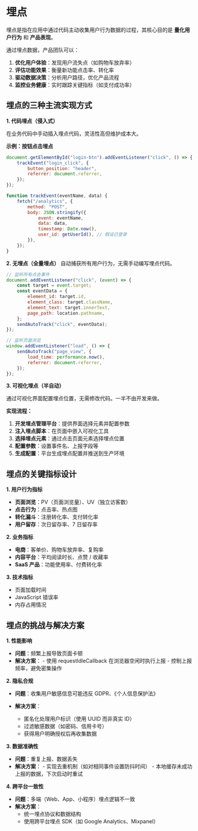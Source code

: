 # 埋点

埋点是指在应用中通过代码主动收集用户行为数据的过程，其核心目的是 **量化用户行为** 和 **产品表现**。

通过埋点数据，产品团队可以：

1. **优化用户体验**：发现用户流失点（如购物车放弃率）
2. **评估功能效果**：衡量新功能点击率、转化率
3. **驱动数据决策**：分析用户路径，优化产品流程
4. **监控业务健康**：实时跟踪关键指标（如支付成功率）

## 埋点的三种主流实现方式

**1. 代码埋点（侵入式）**

在业务代码中手动插入埋点代码，灵活性高但维护成本大。

**示例：按钮点击埋点**

```javascript
document.getElementById("login-btn").addEventListener("click", () => {
    trackEvent("login_click", {
        button_position: "header",
        referrer: document.referrer,
    });
});

function trackEvent(eventName, data) {
    fetch("/analytics", {
        method: "POST",
        body: JSON.stringify({
            event: eventName,
            data: data,
            timestamp: Date.now(),
            user_id: getUserId(), // 假设已登录
        }),
    });
}
```

**2. 无埋点（全量埋点）**
自动捕获所有用户行为，无需手动编写埋点代码。

```js
// 监听所有点击事件
document.addEventListener("click", (event) => {
    const target = event.target;
    const eventData = {
        element_id: target.id,
        element_class: target.className,
        element_text: target.innerText,
        page_path: location.pathname,
    };
    sendAutoTrack("click", eventData);
});

// 监听页面浏览
window.addEventListener("load", () => {
    sendAutoTrack("page_view", {
        load_time: performance.now(),
        referrer: document.referrer,
    });
});
```

**3. 可视化埋点（半自动）**

通过可视化界面配置埋点位置，无需修改代码。一半不由开发来做。

**实现流程：**

1. **开发埋点管理平台**：提供界面选择元素并配置参数
2. **注入埋点脚本**：在页面中嵌入可视化工具
3. **选择埋点元素**：通过点击页面元素选择埋点位置
4. **配置参数**：设置事件名、上报字段等
5. **生成配置**：平台生成埋点配置并推送到生产环境

## 埋点的关键指标设计

**1. 用户行为指标**

-   **页面浏览**：PV（页面浏览量）、UV（独立访客数）
-   **点击行为**：点击率、热点图
-   **转化漏斗**：注册转化率、支付转化率
-   **用户留存**：次日留存率、7 日留存率

**2. 业务指标**

-   **电商**：客单价、购物车放弃率、复购率
-   **内容平台**：平均阅读时长、点赞 / 收藏率
-   **SaaS 产品**：功能使用率、付费转化率

**3. 技术指标**

-   页面加载时间
-   JavaScript 错误率
-   内存占用情况

## 埋点的挑战与解决方案

**1. 性能影响**

-   **问题**：频繁上报导致页面卡顿
-   **解决方案**： - 使用 requestIdleCallback 在浏览器空闲时执行上报 - 控制上报频率，避免密集操作

**2. 隐私合规**

-   **问题**：收集用户敏感信息可能违反 GDPR、《个人信息保护法》
-   **解决方案**：

    -   匿名化处理用户标识（使用 UUID 而非真实 ID）
    -   过滤敏感数据（如密码、信用卡号）
    -   获得用户明确授权后再收集数据

**3. 数据准确性**

-   **问题**：重复上报、数据丢失
-   **解决方案**： - 实现去重机制（如对相同事件设置防抖时间） - 本地缓存未成功上报的数据，下次启动时重试

**4. 跨平台一致性**

-   **问题**：多端（Web、App、小程序）埋点逻辑不一致
-   **解决方案**：
    -   统一埋点协议和数据结构
    -   使用跨平台埋点 SDK（如 Google Analytics、Mixpanel）

